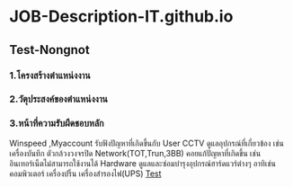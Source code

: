 # JOB-Description-IT.github.io
## Test-Nongnot

### 1.โครงสร้างตำแหน่งงาน

### 2.วัตุประสงค์ของตำแหน่งงาน

### 3.หน้าที่ความรับผืดชอบหลัก
Winspeed ,Myaccount รับฟังปัญหาที่เกิดขึ้นกับ User
CCTV ดูแลอุปกรณ์ที่เกี่ยวข้อง เช่น เครื่องบันทึก ตัวกล้วงวงจรปิด
Network(TOT,Trun,3BB) คอยแก้ปัญหาที่เกิดขึ้น เช่น อินเทอร์เน็ตไม่สามารถใช้งานได้
Hardware ดูแลและซ่อมบำรุงอุปกรณ์ฮาร์ดแวร์ต่างๆ อาทิเช่น คอมพิวเตอร์ เครื่องปริ้น เครื่องสำรองไฟ(UPS)
[Test](https://suriyaheoachan.github.io/JOB-Description-IT.github.io/)
